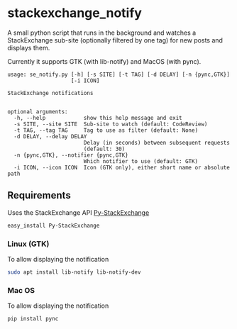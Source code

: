 # stackexchange_notify

A small python script that runs in the background and watches a StackExchange sub-site (optionally filtered by one tag) for new posts and displays them.

Currently it supports GTK (with lib-notify) and MacOS (with pync).

```
usage: se_notify.py [-h] [-s SITE] [-t TAG] [-d DELAY] [-n {pync,GTK}]
                    [-i ICON]

StackExchange notifications


optional arguments:
  -h, --help            show this help message and exit
  -s SITE, --site SITE  Sub-site to watch (default: CodeReview)
  -t TAG, --tag TAG     Tag to use as filter (default: None)
  -d DELAY, --delay DELAY
                        Delay (in seconds) between subsequent requests
                        (default: 30)
  -n {pync,GTK}, --notifier {pync,GTK}
                        Which notifier to use (default: GTK)
  -i ICON, --icon ICON  Icon (GTK only), either short name or absolute path
```

## Requirements

Uses the StackExchange API [Py-StackExchange](https://github.com/lucjon/Py-StackExchange)

```bash
easy_install Py-StackExchange
```

### Linux (GTK)

To allow displaying the notification

```bash
sudo apt install lib-notify lib-notify-dev
```

### Mac OS

To allow displaying the notification

```bash
pip install pync
```
